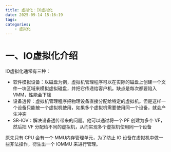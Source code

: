 ```yaml
---
title: 虚拟化：IO虚拟化
date: 2025-09-14 15:16:19
tags:
categories:
    - 虚拟化
---
```


# 一、IO虚拟化介绍

IO虚拟化通常有三种：
- 软件模拟设备：以磁盘为例，虚拟机管理程序可以在实际的磁盘上创建一个文件一块区域来模拟虚拟磁盘，并把它传递给客户机。缺点是每次都要陷入 VMM，性能会下降
- 设备透传：虚拟机管理程序把物理设备直接分配给特定的虚拟机。但是这样一个设备只能被一个虚拟机使用，如果多个虚拟机需要使用同一个设备，就会产生冲突
- SR-IOV：解决设备透传带来的问题。他可以通过将一个 PF 创建为多个 VF，然后把 VF 分配给不同的虚拟机，从而实现多个虚拟机使用同一个设备

原先只有 CPU 会有一个 MMU内存管理单元，为了防止 IO 设备在虚拟机中做一些非法操作，衍生出一个 IOMMU 来进行管理。